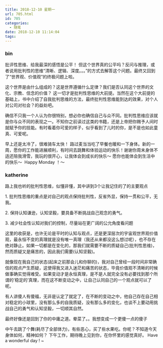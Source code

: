 ```yaml
---
title: 2018-12-10 星期一
url: 705.html
id: 705
categories:
  - 随笔
date: 2018-12-10 11:14:04
tags:
---
```


### bin

批评性思维、给我最深的感悟是公平！ 但这个世界真的公平吗？反问与推理，或者说用批判性的思维“清晰、逻辑、深度。。。”的方式去解答这个问题。最终又回到了“世界观、价值观”的终极问题上啦。

这个世界是由什么组成的？这是世界遵循什么定律？我们是否认同这个世界的文化、宗教、信念的价值？ 这一切才是批判性思维的大前提。当然在这个大前提的基础上，书中介绍了自我批判思维的方法，最终批判性思维能到达的效果，对个人对公司对社会？的益处吧。

确信不只我一个人认为你很特别，想必你也确信自己与众不同。批判性思维应该就是你与众不同的表现之一。不知你之前读过这类的书籍，还是上帝把你赐予人间时就赋予你的技能。有时看着你可爱的样子，似乎看到了儿时的你，是不是也如此童真、可爱呢。

早上还是太冷了，很难骑车太快！ 路过麦当当吃了早餐也暖和一下身体。新的一周，愿你的工作能进展顺利，有时间去跳舞和体验运动的快乐！谢谢你周末身体不适还陪我滑雪，我玩的很开心，让我体会到成长的快乐～ 愿你也能体会到生活中的快乐～  Happy Monday ！～

### katherine

路上我也听的批判性思维，似懂非懂，其中讲到3个让我记住的了的主要观点

1\. 批判性思维的重点是对自己的观点保持批判性，反省外显，保持一贯和公平，无我。

2\. 保持认知谦逊，认知坚毅，要具备不断挑战自己观念的勇气。

3\. 减少社会性认知对我们的控制，尽量站在更广阔的公允角度看问题

这里的收获是，也许无论是平时的认知与观点，还是更深层次的宇宙观世界观价值观，最永恒不变的真理就是没有唯一真理（我还从来都没这么想过呢），也不存在绝对静止。如果一切都是在变化的，那我们就需要不断的质疑自己(批判性思维)，然而质疑又是痛苦的，因此我们需要(认知坚毅)。

就像现在我自己的状态(起床之前那会儿和你聊的)，我对自己曾经一段时间非常确信的观点产生质疑，这使得我又进入迷茫和痛苦的状态，毕竟价值观不清晰的时候做事确实觉得难受。如果变动才是永恒真理，是不是人就完全没有必要找到那个所谓的’稳定的’真理，而在这不断变动之中，让自己认同自己的一个观点就可以了呢。

有人讲傻人有傻福，无非是认定了就定了，在不断的变动之中，他自己存在自己相对稳定的小球里，没有那么多的自我质疑，没有那么多的变化，也谈不上要动用挑战自己的勇气和认知坚毅，一切顺其自然。

最终好像还是回到了你的中庸之道。晕菜了。。我想变成一个更傻一点的傻子

中午去跳了个舞(耗尽了全部体力)，有些恶心，买了些水果吃。你呢？不知道今天身体如何，精神如何？ 下午工作，期待晚上见到你，在你怀里的感觉真好。 Have a wonderful day ! ~